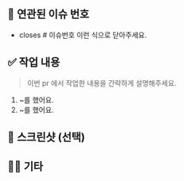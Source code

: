 ## 💚 연관된 이슈 번호
- closes # 이슈번호
  이런 식으로 닫아주세요.

## ✅ 작업 내용
> 이번 pr 에서 작업한 내용을 간략하게 설명해주세요.
1. ~를 했어요.
2. ~를 했어요.

## 📸 스크린샷 (선택)

## 👩‍💻 기타